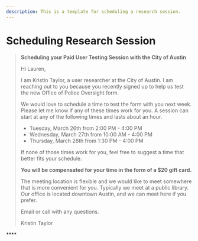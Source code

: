 ```yaml
---
description: This is a template for scheduling a research session.
---
```


# Scheduling Research Session

> **Scheduling your Paid User Testing Session with the City of Austin**
>
> Hi Lauren,
>
> I am Kristin Taylor, a user researcher at the City of Austin. I am reaching out to you because you recently signed up to help us test the new Office of Police Oversight form.
>
> We would love to schedule a time to test the form with you next week. Please let me know if any of these times work for you. A session can start at any of the following times and lasts about an hour.
>
> * Tuesday, March 26th from 2:00 PM - 4:00 PM
> * Wednesday, March 27th from 10:00 AM - 4:00 PM
> * Thursday, March 28th from 1:30 PM - 4:00 PM
>
> If none of those times work for you, feel free to suggest a time that better fits your schedule.
>
> **You will be compensated for your time in the form of a $20 gift card.**
>
> The meeting location is flexible and we would like to meet somewhere that is more convenient for you. Typically we meet at a public library. Our office is located downtown Austin, and we can meet here if you prefer.
>
> Email or call with any questions.
>
> Kristin Taylor

\*\*\*\*
